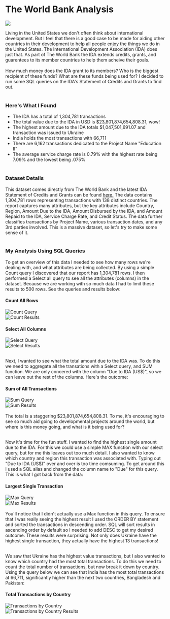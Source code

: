 # The World Bank Analysis <br>
<img src="The World Bank.png?raw=true"/> <br>

Living in the United States we don't often think about international development. But I feel that there is a good case to be made for aiding other countries in their development to help all people enjoy the things we do in the United States. The International Development Association (IDA) does just that. As part of The World Bank the IDA extends credits, grants, and guarentees to its member countries to help them acheive their goals. <br><br>
How much money does the IDA grant to its members? Who is the biggest recipient of these funds? What are these funds being used for? I decided to run some SQL queries on the IDA's Statement of Credits and Grants to find out. <br><br>

### Here's What I Found <br>
- The IDA has a total of 1,304,781 transactions
- The total value due to the IDA in USD is $23,801,874,654,808.31, wow!
- The highest amount due to the IDA totals $1,047,501,691.07 and transaction was issued to Ukraine
- India holds the most transactions with 66,711
- There are 6,162 transactions dedicated to the Project Name "Education II"
- The average service charge rate is 0.79% with the highest rate being 7.09% and the lowest being .075%
<br><br>

### Dataset Details <br>
This dataset comes directly from The World Bank and the latest IDA Statement of Credits and Grants can be found [here.](https://finances.worldbank.org/Loans-and-Credits/IDA-Statement-Of-Credits-and-Grants-Historical-Dat/tdwh-3krx/about_data) The data contains 1,304,781 rows representing transactions with 138 distinct countries. The report captures many attributes, but the key attributes include Country, Region, Amount Due to the IDA, Amount Disbursed by the IDA, and Amount Repaid to the IDA, Service Charge Rate, and Credit Status. The data further classifies transactions by Project Name, various transaction dates, and any 3rd parties involved. This is a massive dataset, so let's try to make some sense of it.
<br><br>

### My Analysis Using SQL Queries <br>
To get an overview of this data I needed to see how many rows we're dealing with, and what attributes are being collected. By using a simple Count query I discovered that our report has 1,304,781 rows. I then performed a Select all query to see all the attributes (columns) in the dataset. Because we are working with so much data I had to limit these results to 500 rows. See the queries and results below: <br>

#### Count All Rows <br>
![Count Query](wb_count2.png) <br>
![Count Results](wb_countallpic.png) <br>
#### Select All Columns <br>
![Select Query](wb_selectall2.png) <br>
![Select Results](wb_selectallpic.png) <br><br>

Next, I wanted to see what the total amount due to the IDA was. To do this we need to aggregate all the transations with a Select query, and SUM function. We are only concered with the column "Due to IDA (US$)", so we can leave out the rest of the columns. Here's the outcome: <br>
#### Sum of All Transactions <br>
![Sum Query](wb_sum2.png) <br>
![Sum Results](wb_sumpic.png) <br><br>
The total is a staggering $23,801,874,654,808.31. To me, it's encouraging to see so much aid going to developmental projects around the world, but where is this money going, and what is it being used for?<br><br>

Now it's time for the fun stuff. I wanted to find the highest single amount due to the IDA. For this we could use a simple MAX function with our select query, but for me this leaves out too much detail. I also wanted to know which country and region this transaction was associated with. Typing out "Due to IDA (US$)" over and over is too time comsuming. To get around this I used a SQL alias and changed the column name to "Due" for this query. This is what I got back from the data: <br>
#### Largest Single Transaction <br>
![Max Query](wb_max.png) <br>
![Max Results](wb_maxpic.png) <br><br>
You'll notice that I didn't actually use a Max function in this query. To ensure that I was really seeing the highest result I used the ORDER BY statement and sorted the transactions in descending order. SQL will sort results in ascending order by default so I needed to add DESC to get my desired outcome. These results were surprising. Not only does Ukraine have the highest single transaction, they actually have the highest 13 transactions! <br><br>

We saw that Ukraine has the highest value transactions, but I also wanted to know which country had the most total transactions. To do this we need to count the total number of transactions, but now break it down by country. Using the query below we can see that India has the most total transactions at 66,711, significantly higher than the next two countries, Bangladesh and Pakistan: <br>
#### Total Transactions by Country <br>
![Transactions by Country](wb_countrytrans.png) <br>
![Transactions by Country Results](wb_countrytranspic.png) <br><br>

